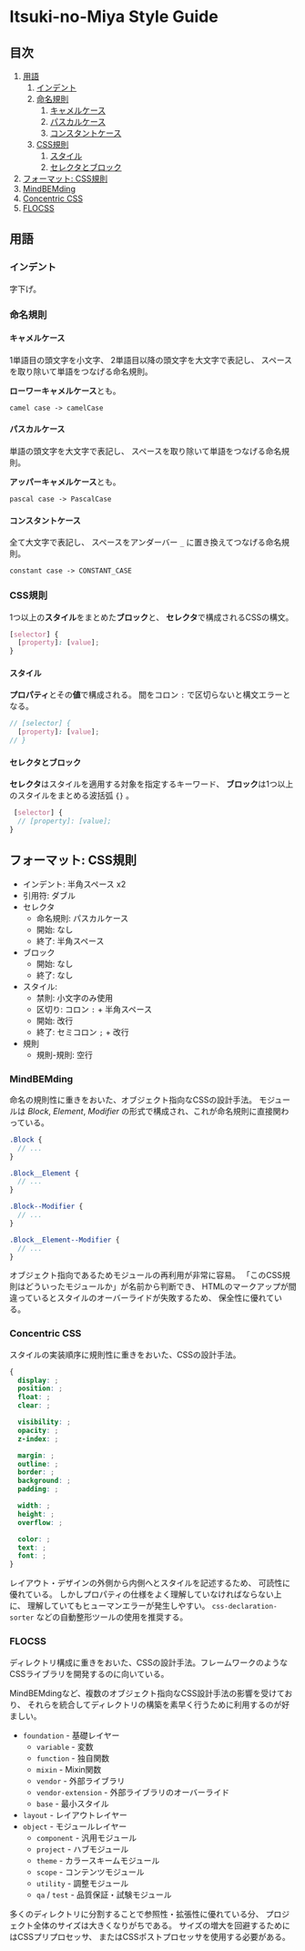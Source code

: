 # Itsuki-no-Miya Style Guide

## 目次

1. [用語](#用語)
    1. [インデント](#インデント)
    2. [命名規則](#命名規則)
        1. [キャメルケース](#キャメルケース)
        2. [パスカルケース](#パスカルケース)
        3. [コンスタントケース](#コンスタントケース)
    3. [CSS規則](#規則)
        1. [スタイル](#スタイル)
        2. [セレクタとブロック](#セレクタとブロック)
2. [フォーマット: CSS規則](#フォーマット:-CSS規則)
  1. [MindBEMding](#MindBEMding)
  2. [Concentric CSS](#Concentric-CSS)
  3. [FLOCSS](#FLOCSS)

## 用語

### インデント

字下げ。

### 命名規則

#### キャメルケース

1単語目の頭文字を小文字、
2単語目以降の頭文字を大文字で表記し、
スペースを取り除いて単語をつなげる命名規則。

**ローワーキャメルケース**とも。

```
camel case -> camelCase
```

#### パスカルケース

単語の頭文字を大文字で表記し、
スペースを取り除いて単語をつなげる命名規則。

**アッパーキャメルケース**とも。

```
pascal case -> PascalCase
```

#### コンスタントケース

全て大文字で表記し、
スペースをアンダーバー `_` に置き換えてつなげる命名規則。

```
constant case -> CONSTANT_CASE
```

### CSS規則

1つ以上の**スタイル**をまとめた**ブロック**と、
**セレクタ**で構成されるCSSの構文。

```scss
[selector] {
  [property]: [value];
}
```

#### スタイル

**プロパティ**とその**値**で構成される。
間をコロン `:` で区切らないと構文エラーとなる。

```scss
// [selector] {
  [property]: [value];
// }
```

#### セレクタとブロック

**セレクタ**はスタイルを適用する対象を指定するキーワード、
**ブロック**は1つ以上のスタイルをまとめる波括弧 `{}` 。

```scss
 [selector] {
  // [property]: [value];
}
```

## フォーマット: CSS規則

- インデント: 半角スペース x2
- 引用符: ダブル
- セレクタ
  - 命名規則: パスカルケース
  - 開始: なし
  - 終了: 半角スペース
- ブロック
  - 開始: なし
  - 終了: なし
- スタイル:
  - 禁則: 小文字のみ使用
  - 区切り: コロン `:` + 半角スペース
  - 開始: 改行
  - 終了: セミコロン `;` + 改行
- 規則
  - 規則-規則: 空行

### MindBEMding

命名の規則性に重きをおいた、オブジェクト指向なCSSの設計手法。
モジュールは *Block*, *Element*, *Modifier* の形式で構成され、これが命名規則に直接関わっている。

```scss
.Block {
  // ...
}

.Block__Element {
  // ...
}

.Block--Modifier {
  // ...
}

.Block__Element--Modifier {
  // ...
}
```

オブジェクト指向であるためモジュールの再利用が非常に容易。
「このCSS規則はどういったモジュールか」が名前から判断でき、
HTMLのマークアップが間違っているとスタイルのオーバーライドが失敗するため、
保全性に優れている。

### Concentric CSS

スタイルの実装順序に規則性に重きをおいた、CSSの設計手法。

```scss
{
  display: ;
  position: ;
  float: ;
  clear: ;

  visibility: ;
  opacity: ;
  z-index: ;

  margin: ;
  outline: ;
  border: ;
  background: ;
  padding: ;

  width: ;
  height: ;
  overflow: ;

  color: ;
  text: ;
  font: ;
}
```

レイアウト・デザインの外側から内側へとスタイルを記述するため、
可読性に優れている。
しかしプロパティの仕様をよく理解していなければならない上に、
理解していてもヒューマンエラーが発生しやすい。
`css-declaration-sorter` などの自動整形ツールの使用を推奨する。

### FLOCSS

ディレクトリ構成に重きをおいた、CSSの設計手法。フレームワークのようなCSSライブラリを開発するのに向いている。

MindBEMdingなど、複数のオブジェクト指向なCSS設計手法の影響を受けており、
それらを統合してディレクトリの構築を素早く行うために利用するのが好ましい。

- `foundation` - 基礎レイヤー
  - `variable` - 変数
  - `function` - 独自関数
  - `mixin` - Mixin関数
  - `vendor` - 外部ライブラリ
  - `vendor-extension` - 外部ライブラリのオーバーライド
  - `base` - 最小スタイル
- `layout` - レイアウトレイヤー
- `object` - モジュールレイヤー
  - `component` - 汎用モジュール
  - `project` - ハブモジュール
  - `theme` - カラースキームモジュール
  - `scope` - コンテンツモジュール
  - `utility` - 調整モジュール
  - `qa` / `test` - 品質保証・試験モジュール

多くのディレクトリに分割することで参照性・拡張性に優れている分、
プロジェクト全体のサイズは大きくなりがちである。
サイズの増大を回避するためにはCSSプリプロセッサ、
またはCSSポストプロセッサを使用する必要がある。
